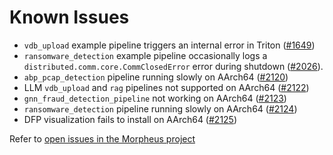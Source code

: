 <!--
SPDX-FileCopyrightText: Copyright (c) 2022-2025, NVIDIA CORPORATION & AFFILIATES. All rights reserved.
SPDX-License-Identifier: Apache-2.0

Licensed under the Apache License, Version 2.0 (the "License");
you may not use this file except in compliance with the License.
You may obtain a copy of the License at

http://www.apache.org/licenses/LICENSE-2.0

Unless required by applicable law or agreed to in writing, software
distributed under the License is distributed on an "AS IS" BASIS,
WITHOUT WARRANTIES OR CONDITIONS OF ANY KIND, either express or implied.
See the License for the specific language governing permissions and
limitations under the License.
-->

# Known Issues

- `vdb_upload` example pipeline triggers an internal error in Triton ([#1649](https://github.com/nv-morpheus/Morpheus/issues/1649))
- `ransomware_detection` example pipeline occasionally logs a `distributed.comm.core.CommClosedError` error during shutdown ([#2026](https://github.com/nv-morpheus/Morpheus/issues/2026)).
- `abp_pcap_detection` pipeline running slowly on AArch64 ([#2120](https://github.com/nv-morpheus/Morpheus/issues/2120))
- LLM `vdb_upload` and `rag` pipelines not supported on AArch64 ([#2122](https://github.com/nv-morpheus/Morpheus/issues/2122))
- `gnn_fraud_detection_pipeline` not working on AArch64 ([#2123](https://github.com/nv-morpheus/Morpheus/issues/2123))
- `ransomware_detection` pipeline running slowly on AArch64 ([#2124](https://github.com/nv-morpheus/Morpheus/issues/2124))
- DFP visualization fails to install on AArch64 ([#2125](https://github.com/nv-morpheus/Morpheus/issues/2125))

Refer to [open issues in the Morpheus project](https://github.com/nv-morpheus/Morpheus/issues)
